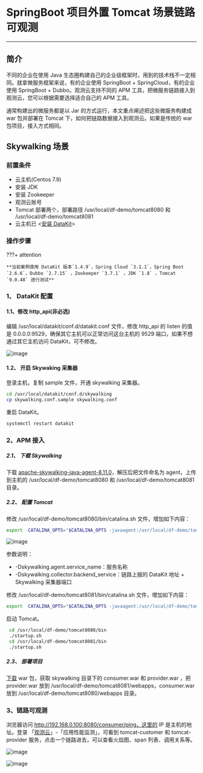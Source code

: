 # SpringBoot 项目外置 Tomcat 场景链路可观测

---

## 简介

不同的企业在使用 Java 生态圈构建自己的企业级框架时，用到的技术栈不一定相同。就拿微服务框架来说，有的企业使用 SpringBoot + SpringCloud，有的企业使用 SpringBoot + Dubbo。观测云支持不同的 APM 工具，把微服务链路接入到观测云，您可以根据需要选择适合自己的 APM 工具。

通常构建出的微服务都是以 Jar 的方式运行，本文重点阐述把这些微服务构建成 war 包并部署在 Tomcat 下，如何把链路数据接入到观测云。如果是传统的 war 包项目，接入方式相同。

## Skywalking 场景

### 前置条件

- 云主机(Centos 7.9)
- 安装 JDK
- 安装 Zookeeper
- 观测云账号
- Tomcat 部署两个，部署路径  /usr/local/df-demo/tomcat8080  和 /usr/local/df-demo/tomcat8081
- 云主机已 <[安装 DataKit](../../datakit/datakit-install.md)>

### 操作步骤

???+ attention

    **当前案例使用 DataKit 版本`1.4.9`，Spring Cloud `3.1.1`，Spring Boot `2.6.6`，Dubbo `2.7.15` ，Zookeeper `3.7.1` ，JDK `1.8` ，Tomcat `9.0.48` 进行测试**

### 1、 DataKit 配置

#### 1.1、修改 http_api(非必选)

编辑 /usr/local/datakit/conf.d/datakit.conf 文件，修改 http_api 的 listen 的值是 0.0.0.0:9529，确保其它主机可以正常访问这台主机的 9529 端口，如果不想通过其它主机访问 DataKit，可不修改。

![image](../images/springboot-tomcat-1.png)

#### 1.2、 开启 Skywaking 采集器

登录主机，复制 sample 文件，开通 skywalking 采集器。

```bash
cd /usr/local/datakit/conf.d/skywalking
cp skywalking.conf.sample skywalking.conf  
```

重启 DataKit。

```bash
systemctl restart datakit
```

### 2、APM 接入

##### 2.1、 下载 Skywalking

下载 [apache-skywalking-java-agent-8.11.0](https://www.apache.org/dyn/closer.cgi/skywalking/java-agent/8.11.0/apache-skywalking-java-agent-8.11.0.tgz)，解压后把文件命名为 agent，上传到主机的 /usr/local/df-demo/tomcat8080  和 /usr/local/df-demo/tomcat8081 目录。

##### 2.2、 配置 Tomcat

修改 /usr/local/df-demo/tomcat8080/bin/catalina.sh 文件，增加如下内容：

```bash
export  CATALINA_OPTS="$CATALINA_OPTS -javaagent:/usr/local/df-demo/tomcat8080/agent/skywalking-agent.jar  -Dskywalking.agent.service_name=tomcat-customer  -Dskywalking.collector.backend_service=localhost:11800"
```

![image](../images/springboot-tomcat-2.png)

参数说明：

- -Dskywalking.agent.service_name：服务名称
- -Dskywalking.collector.backend_service：链路上报的 DataKit 地址 + Skywalking 采集器端口

修改 /usr/local/df-demo/tomcat8081/bin/catalina.sh 文件，增加如下内容：

```bash
export  CATALINA_OPTS="$CATALINA_OPTS -javaagent:/usr/local/df-demo/tomcat8081/agent/skywalking-agent.jar  -Dskywalking.agent.service_name=tomcat-provider  -Dskywalking.collector.backend_service=localhost:11800"
```

启动 Tomcat。

```bash
 cd /usr/local/df-demo/tomcat8080/bin 
 ./startup.sh 
 cd /usr/local/df-demo/tomcat8081/bin
 ./startup.sh 
```

##### 2.3、 部署项目

[下载](https://github.com/stevenliu2020/springboot-tomcat) war 包，获取 skywalking 目录下的 consumer.war 和 provider.war ，把 provider.war 放到 /usr/local/df-demo/tomcat8081/webapps，consumer.war 放到   /usr/local/df-demo/tomcat8080/webapps 目录。

### 3、链路可观测

浏览器访问 http://192.168.0.100:8080/consumer/ping，这里的 IP 是主机的地址。登录 「[观测云](https://console.guance.com/)」-「应用性能监测」，可看到 tomcat-customer 和 tomcat-provider 服务，点击一个链路进去，可以查看火焰图、span 列表、调用关系等。

![image](../images/springboot-tomcat-3.png)

![image](../images/springboot-tomcat-4.png)


